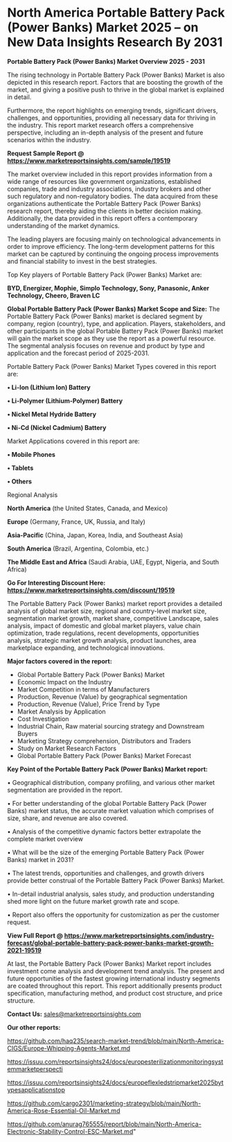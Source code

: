 # North America Portable Battery Pack (Power Banks) Market 2025 – on New Data Insights Research By 2031

<Strong> Portable Battery Pack (Power Banks) Market Overview 2025 - 2031</strong>

The rising technology in Portable Battery Pack (Power Banks) Market is also depicted in this research report. Factors that are boosting the growth of the market, and giving a positive push to thrive in the global market is explained in detail.

Furthermore, the report highlights on emerging trends, significant drivers, challenges, and opportunities, providing all necessary data for thriving in the industry. This report market research offers a comprehensive perspective, including an in-depth analysis of the present and future scenarios within the industry.

<strong>Request Sample Report @ <a href=https://www.marketreportsinsights.com/sample/19519>https://www.marketreportsinsights.com/sample/19519</a></strong>

The market overview included in this report provides information from a wide range of resources like government organizations, established companies, trade and industry associations, industry brokers and other such regulatory and non-regulatory bodies. The data acquired from these organizations authenticate the Portable Battery Pack (Power Banks) research report, thereby aiding the clients in better decision making. Additionally, the data provided in this report offers a contemporary understanding of the market dynamics.

The leading players are focusing mainly on technological advancements in order to improve efficiency. The long-term development patterns for this market can be captured by continuing the ongoing process improvements and financial stability to invest in the best strategies.

Top Key players of Portable Battery Pack (Power Banks) Market are:

<strong>BYD, Energizer, Mophie, Simplo Technology, Sony, Panasonic, Anker Technology, Cheero, Braven LC</strong>

<strong><b>Global Portable Battery Pack (Power Banks) Market Scope and Size:</b></strong>
The Portable Battery Pack (Power Banks) market is declared segment by company, region (country), type, and application. Players, stakeholders, and other participants in the global Portable Battery Pack (Power Banks) market will gain the market scope as they use the report as a powerful resource. The segmental analysis focuses on revenue and product by type and application and the forecast period of 2025-2031.

Portable Battery Pack (Power Banks) Market Types covered in this report are:

<strong>• Li-Ion (Lithium Ion) Battery

• Li-Polymer (Lithium-Polymer) Battery

• Nickel Metal Hydride Battery

• Ni-Cd (Nickel Cadmium) Battery</strong>

Market Applications covered in this report are:

<strong>• Mobile Phones

• Tablets

• Others</strong> 

Regional Analysis

<strong>North America</strong> (the United States, Canada, and Mexico)

<strong>Europe</strong> (Germany, France, UK, Russia, and Italy)

<strong>Asia-Pacific</strong> (China, Japan, Korea, India, and Southeast Asia)

<strong>South America</strong> (Brazil, Argentina, Colombia, etc.)

<strong>The Middle East and Africa</strong> (Saudi Arabia, UAE, Egypt, Nigeria, and South Africa)

<strong>Go For Interesting Discount Here: <a href=https://www.marketreportsinsights.com/discount/19519>https://www.marketreportsinsights.com/discount/19519</a></strong>

The Portable Battery Pack (Power Banks) market report provides a detailed analysis of global market size, regional and country-level market size, segmentation market growth, market share, competitive Landscape, sales analysis, impact of domestic and global market players, value chain optimization, trade regulations, recent developments, opportunities analysis, strategic market growth analysis, product launches, area marketplace expanding, and technological innovations.

<strong><b>Major factors covered in the report:</b></strong>
<ul>
  <li>Global Portable Battery Pack (Power Banks) Market </li>
  <li>Economic Impact on the Industry</li>
  <li>Market Competition in terms of Manufacturers</li>
  <li>Production, Revenue (Value) by geographical segmentation</li>
  <li>Production, Revenue (Value), Price Trend by Type</li>
  <li>Market Analysis by Application</li>
  <li>Cost Investigation</li>
  <li>Industrial Chain, Raw material sourcing strategy and Downstream Buyers</li>
  <li>Marketing Strategy comprehension, Distributors and Traders</li>
  <li>Study on Market Research Factors</li>
  <li>Global Portable Battery Pack (Power Banks) Market Forecast</li>
</ul>

<strong><b>Key Point of the Portable Battery Pack (Power Banks) Market report:</b></strong>

• Geographical distribution, company profiling, and various other market segmentation are provided in the report.

• For better understanding of the global Portable Battery Pack (Power Banks) market status, the accurate market valuation which comprises of size, share, and revenue are also covered.

• Analysis of the competitive dynamic factors better extrapolate the complete market overview

• What will be the size of the emerging Portable Battery Pack (Power Banks) market in 2031?

• The latest trends, opportunities and challenges, and growth drivers provide better construal of the Portable Battery Pack (Power Banks) Market.

• In-detail industrial analysis, sales study, and production understanding shed more light on the future market growth rate and scope.

• Report also offers the opportunity for customization as per the customer request.

<strong><b>View Full Report @ <a href=https://www.marketreportsinsights.com/industry-forecast/global-portable-battery-pack-power-banks-market-growth-2021-19519>https://www.marketreportsinsights.com/industry-forecast/global-portable-battery-pack-power-banks-market-growth-2021-19519</a></b></strong>


At last, the Portable Battery Pack (Power Banks) Market report includes investment come analysis and development trend analysis. The present and future opportunities of the fastest growing international industry segments are coated throughout this report. This report additionally presents product specification, manufacturing method, and product cost structure, and price structure.

<strong>Contact Us:</strong>
sales@marketreportsinsights.com

<strong>Our other reports:</strong>

<a href=https://github.com/haq235/search-market-trend/blob/main/North-America-CIGS/Europe-Whipping-Agents-Market.md>https://github.com/haq235/search-market-trend/blob/main/North-America-CIGS/Europe-Whipping-Agents-Market.md</a>

<a href=https://issuu.com/reportsinsights24/docs/europesterilizationmonitoringsystemmarketperspecti>https://issuu.com/reportsinsights24/docs/europesterilizationmonitoringsystemmarketperspecti</a>

<a href=https://issuu.com/reportsinsights24/docs/europeflexledstripmarket2025bytypesapplicationstop>https://issuu.com/reportsinsights24/docs/europeflexledstripmarket2025bytypesapplicationstop</a>

<a href=https://github.com/cargo2301/marketing-strategy/blob/main/North-America-Rose-Essential-Oil-Market.md>https://github.com/cargo2301/marketing-strategy/blob/main/North-America-Rose-Essential-Oil-Market.md</a>

<a href=https://github.com/anurag765555/report/blob/main/North-America-Electronic-Stability-Control-ESC-Market.md>https://github.com/anurag765555/report/blob/main/North-America-Electronic-Stability-Control-ESC-Market.md</a>"
